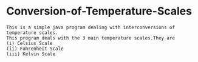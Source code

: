 # Conversion-of-Temperature-Scales

    This is a simple java program dealing with interconversions of temperature scales.
    This program deals with the 3 main temperature scales.They are
    (i) Celsius Scale
    (ii) Fahrenheit Scale
    (iii) Kelvin Scale    
